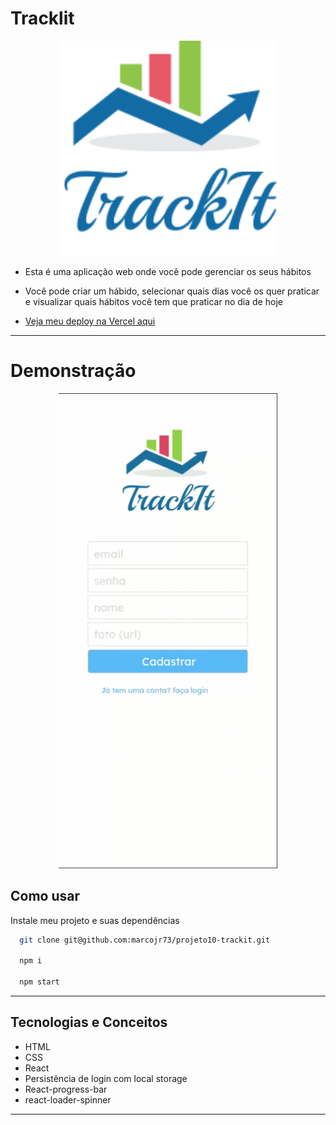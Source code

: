 
# Tracklit

<p align="center">
   <img width=350 src="./src/assets/images/logo.png"/>
</p>


- Esta é uma aplicação web onde você pode gerenciar os seus hábitos
- Você pode criar um hábido, selecionar quais dias você os quer praticar e visualizar quais hábitos você tem que praticar no dia de hoje

- [Veja meu deploy na Vercel aqui](https://)

***

# Demonstração

<p align="center">
   <img width=350 src="./src/assets/images/app.gif"/>
</p>

## Como usar

Instale meu projeto e suas dependências

```bash
  git clone git@github.com:marcojr73/projeto10-trackit.git
  
  npm i
  
  npm start
```

***

##	 Tecnologias e Conceitos

- HTML
- CSS
- React
- Persistência de login com local storage
- React-progress-bar
- react-loader-spinner

***
    
